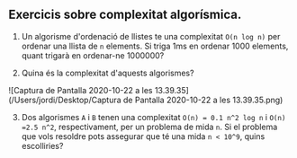 ## Exercicis sobre complexitat algorísmica.

1. Un algorisme d'ordenació de llistes te una complexitat `O(n log n)` per ordenar una llista de `n` elements. Si triga 1ms en ordenar 1000 elements, quant trigarà en ordenar-ne 1000000?

2. Quina és la complexitat d'aquests algorismes?

![Captura de Pantalla 2020-10-22 a les 13.39.35](/Users/jordi/Desktop/Captura de Pantalla 2020-10-22 a les 13.39.35.png)

3. Dos algorismes `A` i `B` tenen una complexitat  `O(n) = 0.1 n^2 log n` i `O(n) =2.5 n^2`, respectivament, per un problema de mida `n`. 
Si el problema que vols resoldre pots assegurar que té una mida `n < 10^9`, quins escolliries?




